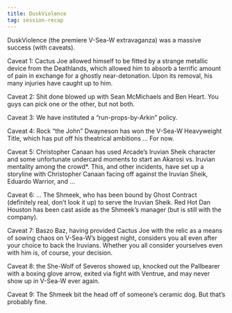 ```yaml
---
title: DuskViolence
tag: session-recap
---
```


DuskViolence (the premiere V-Sea-W extravaganza) was a massive success (with caveats).

Caveat 1: Cactus Joe allowed himself to be fitted by a strange metallic device from the Deathlands, which allowed him to absorb a terrific amount of pain in exchange for a ghostly near-detonation. Upon its removal, his many injuries have caught up to him.

Caveat 2: Shit done blowed up with Sean McMichaels and Ben Heart. You guys can pick one or the other, but not both.

Caveat 3: We have instituted a “run-props-by-Arkin” policy.

Caveat 4: Rock “the John” Dwayneson has won the V-Sea-W Heavyweight Title, which has put off his theatrical ambitions ... For now.

Caveat 5: Christopher Canaan has used Arcade’s Iruvian Sheik character and some unfortunate undercard moments to start an Akarosi vs. Iruvian mentality among the crowd*. This, and other incidents, have set up a storyline with Christopher Canaan facing off against the Iruvian Sheik, Eduardo Warrior, and ... 

Caveat 6: ... The Shmeek, who has been bound by Ghost Contract (definitely real, don’t look it up) to serve the Iruvian Sheik. Red Hot Dan Houston has been cast aside as the Shmeek’s manager (but is still with the company).

Caveat 7: Baszo Baz, having provided Cactus Joe with the relic as a means of sowing chaos on V-Sea-W’s biggest night, considers you all even after your choice to back the Iruvians. Whether you all consider yourselves even with him is, of course, your decision.

Caveat 8: the She-Wolf of Severos showed up, knocked out the Pallbearer with a boxing glove arrow, exited via fight with Ventrue, and may never show up in V-Sea-W ever again.

Caveat 9: The Shmeek bit the head off of someone’s ceramic dog. But that’s probably fine.